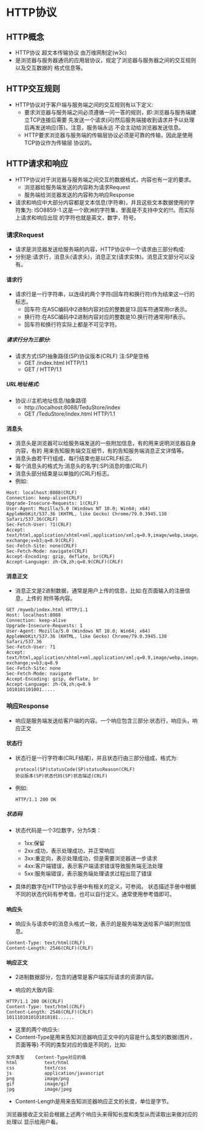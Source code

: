 #  HTTP协议

## HTTP概念

- HTTP协议  超文本传输协议 由万维网制定(w3c)
- 是浏览器与服务器通讯的应用层协议，规定了浏览器与服务器之间的交互规则以及交互数据的
  格式信息等。

## HTTP交互规则

- HTTP协议对于客户端与服务端之间的交互规则有以下定义:
  - 要求浏览器与服务端之间必须遵循一问一答的规则，即:浏览器与服务端建立TCP连接后需要
    先发送一个请求(问)然后服务端接收到请求并予以处理后再发送响应(答)。注意，服务端永远
    不会主动给浏览器发送信息。
  - HTTP要求浏览器与服务端的传输层协议必须是可靠的传输，因此是使用TCP协议作为传输层
    协议的。

## HTTP请求和响应

- HTTP协议对于浏览器与服务端之间交互的数据格式，内容也有一定的要求。
  - 浏览器给服务端发送的内容称为请求Request
  - 服务端给浏览器发送的内容称为响应Response
- 请求和响应中大部分内容都是文本信息(字符串)，并且这些文本数据使用的字符集为:
  ISO8859-1.这是一个欧洲的字符集，里面是不支持中文的!!!。而实际上请求和响应出现
  的字符也就是英文，数字，符号。

### 请求Request

- 请求是浏览器发送给服务端的内容，HTTP协议中一个请求由三部分构成:
- 分别是:请求行，消息头(请求头)，消息正文(请求实体)。消息正文部分可以没有。

#### 请求行

- 请求行是一行字符串，以连续的两个字符(回车符和换行符)作为结束这一行的标志。
  - 回车符:在ASC编码中2进制内容对应的整数是13.回车符通常用cr表示。
  - 换行符:在ASC编码中2进制内容对应的整数是10.换行符通常用lf表示。
  - 回车符和换行符实际上都是不可见字符。

##### 请求行分为三部分:

- 请求方式(SP)抽象路径(SP)协议版本(CRLF)    注:SP是空格
  - GET /index.html HTTP/1.1
  - GET / HTTP/1.1

##### URL地址格式:

- 协议://主机地址信息/抽象路径
  - http://localhost:8088/TeduStore/index
  - GET /TeduStore/index.html HTTP/1.1

#### 消息头

- 消息头是浏览器可以给服务端发送的一些附加信息，有的用来说明浏览器自身内容，有的
  用来告知服务端交互细节，有的告知服务端消息正文详情等。
- 消息头由若干行组成，每行结束也是以CRLF标志。
- 每个消息头的格式为:消息头的名字(:SP)消息的值(CRLF)
- 消息头部分结束是以单独的(CRLF)标志。
- 例如:

```
Host: localhost:8088(CRLF)
Connection: keep-alive(CRLF)
Upgrade-Insecure-Requests: 1(CRLF)
User-Agent: Mozilla/5.0 (Windows NT 10.0; Win64; x64) AppleWebKit/537.36 (KHTML, like Gecko) Chrome/79.0.3945.130 Safari/537.36(CRLF)
Sec-Fetch-User: ?1(CRLF)
Accept: text/html,application/xhtml+xml,application/xml;q=0.9,image/webp,image/apng,*/*;q=0.8,application/signed-exchange;v=b3;q=0.9(CRLF)
Sec-Fetch-Site: none(CRLF)
Sec-Fetch-Mode: navigate(CRLF)
Accept-Encoding: gzip, deflate, br(CRLF)
Accept-Language: zh-CN,zh;q=0.9(CRLF)(CRLF)
```

#### 消息正文

- 消息正文是2进制数据，通常是用户上传的信息，比如:在页面输入的注册信息，上传的
  附件等内容。

```
GET /myweb/index.html HTTP/1.1
Host: localhost:8088
Connection: keep-alive
Upgrade-Insecure-Requests: 1
User-Agent: Mozilla/5.0 (Windows NT 10.0; Win64; x64) AppleWebKit/537.36 (KHTML, like Gecko) Chrome/79.0.3945.130 Safari/537.36
Sec-Fetch-User: ?1
Accept: text/html,application/xhtml+xml,application/xml;q=0.9,image/webp,image/apng,*/*;q=0.8,application/signed-exchange;v=b3;q=0.9
Sec-Fetch-Site: none
Sec-Fetch-Mode: navigate
Accept-Encoding: gzip, deflate, br
Accept-Language: zh-CN,zh;q=0.9
1010101101001.....
```

### 响应Response

- 响应是服务端发送给客户端的内容。一个响应包含三部分:状态行，响应头，响应正文

#### 状态行

- 状态行是一行字符串(CRLF结尾)，并且状态行由三部分组成，格式为:

  ```
  protocol(SP)statusCode(SP)statusReason(CRLF)
  协议版本(SP)状态代码(SP)状态描述(CRLF)
  ```

- 例如:

  ```
  HTTP/1.1 200 OK
  ```

##### 状态码

- 状态代码是一个3位数字，分为5类：
  - 1xx:保留
  - 2xx:成功，表示处理成功，并正常响应
  - 3xx:重定向，表示处理成功，但是需要浏览器进一步请求
  - 4xx:客户端错误，表示客户端请求错误导致服务端无法处理
  - 5xx:服务端错误，表示服务端处理请求过程出现了错误

- 具体的数字在HTTP协议手册中有相关的定义，可参阅。
  状态描述手册中根据不同的状态代码有参考值，也可以自行定义。通常使用参考值即可。

#### 响应头

- 响应头与请求中的消息头格式一致，表示的是服务端发送给客户端的附加信息。

```
Content-Type: text/html(CRLF)
Content-Length: 2546(CRLF)(CRLF)
```



#### 响应正文

- 2进制数据部分，包含的通常是客户端实际请求的资源内容。

- 响应的大致内容:

```
HTTP/1.1 200 OK(CRLF)
Content-Type: text/html(CRLF)
Content-Length: 2546(CRLF)(CRLF)
1011101010101010101......
```

- 这里的两个响应头:
- Content-Type是用来告知浏览器响应正文中的内容是什么类型的数据(图片，页面等等)
  不同的类型对应的值是不同的，比如:

```
文件类型    Content-Type对应的值
html          text/html
css           text/css
js            application/javascript
png           image/png
gif           image/gif
jpg           image/jpeg
```

- Content-Length是用来告知浏览器响应正文的长度，单位是字节。

浏览器接收正文前会根据上述两个响应头来得知长度和类型从而读取出来做对应的处理以
显示给用户看。
